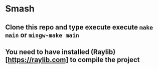 # Smash

## Clone this repo and type execute execute `make main` or `mingw-make main`
## You need to have installed (Raylib)[https://raylib.com] to compile the project
